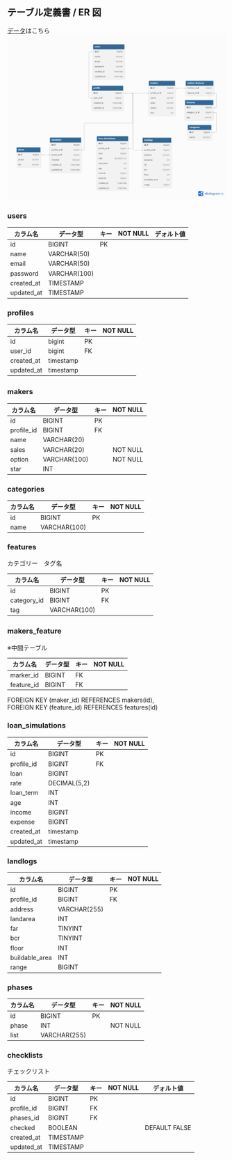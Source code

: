 ## テーブル定義書 / ER 図

[データ](/docs/date.sql)はこちら
![alt text](/docs/images/ER.png)

### users

| カラム名   | データ型     | キー | NOT NULL | デォルト値 |
| ---------- | ------------ | ---- | -------- | ---------- |
| id         | BIGINT       | PK   |          |
| name       | VARCHAR(50)  |      |          |
| email      | VARCHAR(50)  |      |          |
| password   | VARCHAR(100) |      |          |
| created_at | TIMESTAMP    |      |
| updated_at | TIMESTAMP    |      |

### profiles

| カラム名   | データ型  | キー | NOT NULL |
| ---------- | --------- | ---- | -------- |
| id         | bigint    | PK   |
| user_id    | bigint    | FK   |
| created_at | timestamp |
| updated_at | timestamp |

### makers 　

| カラム名   | データ型     | キー | NOT NULL |
| ---------- | ------------ | ---- | -------- |
| id         | BIGINT       | PK   |
| profile_id | BIGINT       | FK   |
| name       | VARCHAR(20)  |      |
| sales      | VARCHAR(20)  |      | NOT NULL |
| option     | VARCHAR(100) |      | NOT NULL |
| star       | INT          |      |          |

### categories

| カラム名 | データ型     | キー | NOT NULL |
| -------- | ------------ | ---- | -------- |
| id       | BIGINT       | PK   |          |
| name     | VARCHAR(100) |

### features

カテゴリー　タグ名

| カラム名    | データ型     | キー | NOT NULL |
| ----------- | ------------ | ---- | -------- |
| id          | BIGINT       | PK   |          |
| category_id | BIGINT       | FK   |
| tag         | VARCHAR(100) |

### makers_feature 　

※中間テーブル

| カラム名   | データ型 | キー | NOT NULL |
| ---------- | -------- | ---- | -------- |
| marker_id  | BIGINT   | FK   |
| feature_id | BIGINT   | FK   |

FOREIGN KEY (maker_id) REFERENCES makers(id),  
FOREIGN KEY (feature_id) REFERENCES features(id)

### loan_simulations

| カラム名   | データ型     | キー | NOT NULL |
| ---------- | ------------ | ---- | -------- |
| id         | BIGINT       | PK   |          |
| profile_id | BIGINT       | FK   |
| loan       | BIGINT       |      |
| rate       | DECIMAL(5,2) |      |
| loan_term  | INT          |      |
| age        | INT          |
| income     | BIGINT       |
| expense    | BIGINT       |
| created_at | timestamp    |
| updated_at | timestamp    |

### landlogs

| カラム名       | データ型     | キー | NOT NULL |
| -------------- | ------------ | ---- | -------- |
| id             | BIGINT       | PK   |          |
| profile_id     | BIGINT       | FK   |
| address        | VARCHAR(255) |
| landarea       | INT          |
| far            | TINYINT      |
| bcr            | TINYINT      |
| floor          | INT          |      |          |
| buildable_area | INT          |
| range          | BIGINT       |      |

### phases


| カラム名 | データ型     | キー | NOT NULL |
| -------- | ------------ | ---- | -------- |
| id       | BIGINT       | PK   |          |
| phase    | INT          |      | NOT NULL |
| list     | VARCHAR(255) |

### checklists

チェックリスト

| カラム名   | データ型  | キー | NOT NULL | デォルト値    |
| ---------- | --------- | ---- | -------- | ------------- |
| id         | BIGINT    | PK   |          |
| profile_id | BIGINT    | FK   |
| phases_id  | BIGINT    | FK   |          |
| checked    | BOOLEAN   |      |          | DEFAULT FALSE |
| created_at | TIMESTAMP |      |
| updated_at | TIMESTAMP |      |
